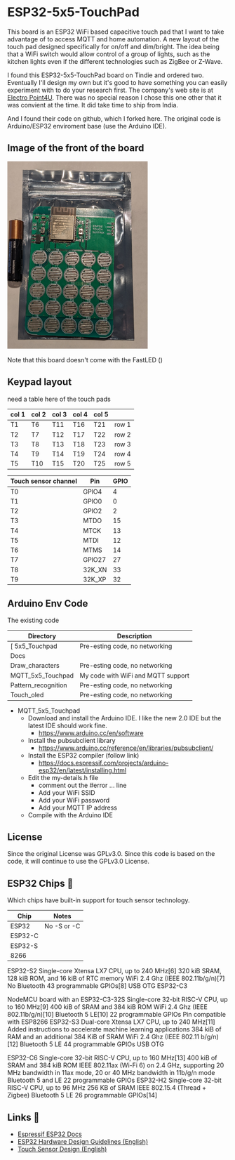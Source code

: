 # ESP32-5x5-TouchPad

This board is an ESP32 WiFi based capacitive touch pad that I want to take advantage of to access MQTT and home automation. A new layout of the touch pad designed specifically for on/off and dim/bright. The idea being that a WiFi switch would allow control of a group of lights, such as the kitchen lights even if the different technologies such as ZigBee or Z-Wave. 

I found this ESP32-5x5-TouchPad board on Tindie and ordered two. Eventually I'll design my own but it's good to have something you can easily experiment with to do your research first. The company's web site is at [Electro Point4U](https://electropoint4u.com/product/esp32-touch-matrix/). There was no special reason I chose this one other that it was convient at the time. It did take time to ship from India.

And I found their code on github, which I forked here. The original code is Arduino/ESP32 enviroment base (use the Arduino IDE).

## Image of the front of the board

![ESP32-5x5-board](Docs/ESP32-5x5-board-small.png "Front view of the ESP32 5x5 Touch Pad")

Note that this board doesn't come with the FastLED ()

## Keypad layout

need a table here of the touch pads

| col 1 | col 2 | col 3 | col 4 | col 5|  |
| --- | --- | --- | --- | --- | --- |
| T1 | T6 | T11 | T16 | T21 | row 1 |
| T2 | T7 | T12 | T17 | T22 | row 2 |
| T3 | T8 | T13 | T18 | T23 | row 3 |
| T4 | T9 | T14 | T19 | T24 | row 4 |
| T5 | T10 | T15 | T20 | T25 | row 5 |


| Touch sensor channel | Pin    | GPIO |
| -------------------- | ------ | ---- |
| T0                   | GPIO4  |    4 |
| T1                   | GPIO0  |    0 |
| T2                   | GPIO2  |    2 |
| T3                   | MTDO   |   15 |
| T4                   | MTCK   |   13 |
| T5                   | MTDI   |   12 |
| T6                   | MTMS   |   14 |
| T7                   | GPIO27 |   27 |
| T8                   | 32K_XN |   33 |
| T9                   | 32K_XP |   32 |

## Arduino Env Code

The existing code

| Directory | Description |
| --- | --- |
[ 5x5_Touchpad | Pre-esting code, no networking |
| Docs | |
| Draw_characters | Pre-esting code, no networking |
| MQTT_5x5_Touchpad | My code with WiFi and MQTT support |
| Pattern_recognition | Pre-esting code, no networking |
| Touch_oled | Pre-esting code, no networking |

* MQTT_5x5_Touchpad
  - Download and install the Arduino IDE. I like the new 2.0 IDE but the latest IDE should work fine.
    - https://www.arduino.cc/en/software
  - Install the pubsubclient library
    - https://www.arduino.cc/reference/en/libraries/pubsubclient/
  - Install the ESP32 compiler (follow link)
    - https://docs.espressif.com/projects/arduino-esp32/en/latest/installing.html
  - Edit the my-details.h file
    - comment out the #error ... line
    - Add your WiFi SSID
    - Add your WiFi password
    - Add your MQTT IP address
  - Compile with the Arduino IDE

## License

Since the original License was GPLv3.0. Since this code is based on the code, it will continue to use the GPLv3.0 License.

## ESP32 Chips :construction:

Which chips have built-in support for touch sensor technology.

| Chip | Notes |
| --- | --- |
| ESP32 | No -S or -C |
| ESP32-C | |
| ESP32-S | |
| 8266 | |

ESP32-S2
Single-core Xtensa LX7 CPU, up to 240 MHz[6]
320 kiB SRAM, 128 kiB ROM, and 16 kiB of RTC memory
WiFi 2.4 Ghz (IEEE 802.11b/g/n)[7]
No Bluetooth
43 programmable GPIOs[8]
USB OTG
ESP32-C3

NodeMCU board with an ESP32-C3-32S
Single-core 32-bit RISC-V CPU, up to 160 MHz[9]
400 kiB of SRAM and 384 kiB ROM
WiFi 2.4 Ghz (IEEE 802.11b/g/n)[10]
Bluetooth 5 LE[10]
22 programmable GPIOs
Pin compatible with ESP8266
ESP32-S3
Dual-core Xtensa LX7 CPU, up to 240 MHz[11]
Added instructions to accelerate machine learning applications
384 kiB of RAM and an additional 384 KiB of SRAM
WiFi 2.4 Ghz (IEEE 802.11 b/g/n)[12]
Bluetooth 5 LE
44 programmable GPIOs
USB OTG

ESP32-C6
Single-core 32-bit RISC-V CPU, up to 160 MHz[13]
400 kiB of SRAM and 384 kiB ROM
IEEE 802.11ax (Wi-Fi 6) on 2.4 GHz, supporting 20 MHz bandwidth in 11ax mode, 20 or 40 MHz bandwidth in 11b/g/n mode
Bluetooth 5 and LE
22 programmable GPIOs
ESP32-H2
Single-core 32-bit RISC-V CPU, up to 96 MHz
256 KB of SRAM
IEEE 802.15.4 (Thread + Zigbee)
Bluetooth 5 LE
26 programmable GPIOs[14]

## Links :circus_tent:

* [Espressif ESP32 Docs](https://www.espressif.com/en/products/socs/esp32)
* [ESP32 Hardware Design Guidelines (English)](https://www.espressif.com/sites/default/files/documentation/esp32_hardware_design_guidelines_en.pdf)
* [Touch Sensor Design (English)](https://github.com/ESP32DE/esp-iot-solution-1/blob/master/documents/touch_pad_solution/touch_sensor_design_en.md)

